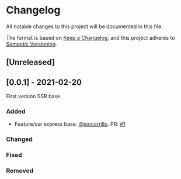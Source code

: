# Changelog
All notable changes to this project will be documented in this file.

The format is based on [Keep a Changelog](https://keepachangelog.com/en/1.0.0/),
and this project adheres to [Semantic Versioning](https://semver.org/spec/v2.0.0.html).

## [Unreleased]
 
## [0.0.1] - 2021-02-20
 
First version SSR base.
 
### Added
- Feature/ssr express base. [@joncarrillo](https://github.com/joncarrillo). PR: [#1](https://github.com/joncarrillo/isomorphic-base/pull/1)
 
### Changed
 
### Fixed

### Removed
